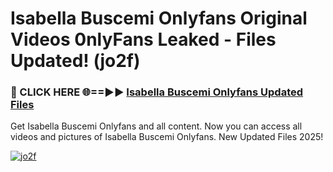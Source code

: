 # Isabella Buscemi Onlyfans Original Videos 0nlyFans Leaked - Files Updated! (jo2f)

<h3>🔴 CLICK HERE 🌐==►► <a href="https://tinyurl.com/3hn5wdd3" rel="nofollow">Isabella Buscemi Onlyfans Updated Files</a></h3>

Get Isabella Buscemi Onlyfans and all content. Now you can access all videos and pictures of Isabella Buscemi Onlyfans. New Updated Files 2025!

[![jo2f](https://i.imgur.com/4HnBqBT.gif)](https://tinyurl.com/3hn5wdd3)
